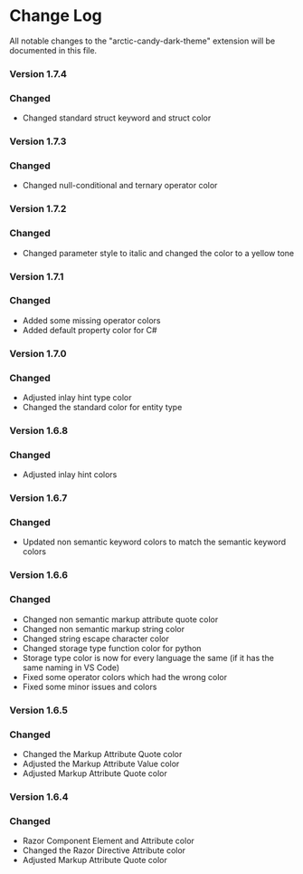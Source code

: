# Change Log

All notable changes to the "arctic-candy-dark-theme" extension will be documented in this file.


### Version 1.7.4

### Changed

- Changed standard struct keyword and struct color


### Version 1.7.3

### Changed

- Changed null-conditional and ternary operator color


### Version 1.7.2

### Changed

- Changed parameter style to italic and changed the color to a yellow tone


### Version 1.7.1

### Changed

- Added some missing operator colors
- Added default property color for C#


### Version 1.7.0

### Changed

- Adjusted inlay hint type color
- Changed the standard color for entity type


### Version 1.6.8

### Changed

- Adjusted inlay hint colors


### Version 1.6.7

### Changed

- Updated non semantic keyword colors to match the semantic keyword colors


### Version 1.6.6

### Changed

- Changed non semantic markup attribute quote color
- Changed non semantic markup string color
- Changed string escape character color
- Changed storage type function color for python
- Storage type color is now for every language the same (if it has the same naming in VS Code)
- Fixed some operator colors which had the wrong color
- Fixed some minor issues and colors


### Version 1.6.5

### Changed

- Changed the Markup Attribute Quote color
- Adjusted the Markup Attribute Value color
- Adjusted Markup Attribute Quote color


### Version 1.6.4

### Changed

- Razor Component Element and Attribute color
- Changed the Razor Directive Attribute color
- Adjusted Markup Attribute Quote color
